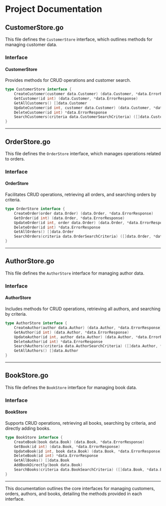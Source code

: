 
# Project Documentation

## CustomerStore.go

This file defines the `CustomerStore` interface, which outlines methods for managing customer data.

### Interface

#### CustomerStore
Provides methods for CRUD operations and customer search.
```go
type CustomerStore interface {
    CreateCustomer(customer data.Customer) (data.Customer, *data.ErrorResponse)
    GetCustomer(id int) (data.Customer, *data.ErrorResponse)
    GetAllCustomers() []data.Customer
    UpdateCustomer(id int, customer data.Customer) (data.Customer, *data.ErrorResponse)
    DeleteCustomer(id int) *data.ErrorResponse
    SearchCustomers(criteria data.CustomerSearchCriteria) ([]data.Customer, *data.ErrorResponse)
}
```

---

## OrderStore.go

This file defines the `OrderStore` interface, which manages operations related to orders.

### Interface

#### OrderStore
Facilitates CRUD operations, retrieving all orders, and searching orders by criteria.
```go
type OrderStore interface {
    CreateOrder(order data.Order) (data.Order, *data.ErrorResponse)
    GetOrder(id int) (data.Order, *data.ErrorResponse)
    UpdateOrder(id int, order data.Order) (data.Order, *data.ErrorResponse)
    DeleteOrder(id int) *data.ErrorResponse
    GetAllOrders() []data.Order
    SearchOrders(criteria data.OrderSearchCriteria) ([]data.Order, *data.ErrorResponse)
}
```

---

## AuthorStore.go

This file defines the `AuthorStore` interface for managing author data.

### Interface

#### AuthorStore
Includes methods for CRUD operations, retrieving all authors, and searching by criteria.
```go
type AuthorStore interface {
    CreateAuthor(author data.Author) (data.Author, *data.ErrorResponse)
    GetAuthor(id int) (data.Author, *data.ErrorResponse)
    UpdateAuthor(id int, author data.Author) (data.Author, *data.ErrorResponse)
    DeleteAuthor(id int) *data.ErrorResponse
    SearchAuthors(criteria data.AuthorSearchCriteria) ([]data.Author, *data.ErrorResponse)
    GetAllAuthors() []data.Author
}
```

---

## BookStore.go

This file defines the `BookStore` interface for managing book data.

### Interface

#### BookStore
Supports CRUD operations, retrieving all books, searching by criteria, and directly adding books.
```go
type BookStore interface {
    CreateBook(book data.Book) (data.Book, *data.ErrorResponse)
    GetBook(id int) (data.Book, *data.ErrorResponse)
    UpdateBook(id int, book data.Book) (data.Book, *data.ErrorResponse)
    DeleteBook(id int) *data.ErrorResponse
    GetAllBooks() []data.Book
    AddBookDirectly(book data.Book)
    SearchBooks(criteria data.BookSearchCriteria) ([]data.Book, *data.ErrorResponse)
}
```

---

This documentation outlines the core interfaces for managing customers, orders, authors, and books, detailing the methods provided in each interface.
